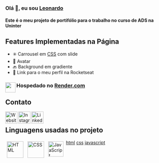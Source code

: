 <!-- Links -->
[website]: https://app.rocketseat.com.br/rocketid/patciello
[instagram]: https://www.instagram.com/leonardopaciello/
[css]: https://css-tricks.com/css-only-carousel/
[linkedin]: https://www.linkedin.com/in/leonardo-paciello-4b33678b/
[render]: https://render.com/
[html]: https://www.w3schools.com/html/
[css]: https://www.w3schools.com/css/default.asp
[javascript]: https://www.w3schools.com/js/default.asp
<!-- End links -->

### Olá 👋, eu sou [Leonardo][website]
#### Este é o meu projeto de portifólio para o trabalho no curso de ADS na Uninter

## Features Implementadas na Página
- ✳️ Carrousel em [CSS][css] com slide
- 🫥 Avatar
- 🔙 Background em gradiente
- 🔗 Link para o meu perfil na Rocketseat

### <img src="https://avatars.githubusercontent.com/u/36424661?s=200&v=4" align="left" height="32"> Hospedado no [Render.com][render]


## Contato

[<img src="https://img.icons8.com/?size=100&id=43625&format=png&color=000000" alt="Website" align="left" height="38px">][instagram]
[<img src="https://img.icons8.com/?size=100&id=X-WB1cntO5xU&format=png&color=000000" alt="Instagram privado!" align="left" height="38px">][website]
[<img src="https://img.icons8.com/?size=100&id=44019&format=png&color=000000" alt="LinkedIn" align="left" height="38px">][linkedin]
<br />

## Linguagens usadas no projeto
<img src="https://img.icons8.com/?size=100&id=CMVEhOBzk3Zp&format=png&color=000000" alt="HTML" align="left" height="52px" style="padding: 5px;">[html]
<img src="https://img.icons8.com/?size=100&id=5cVdiiKKi0vX&format=png&color=000000" alt="CSS" align="left" height="52px" style="padding: 5px;">[css]
<img src="https://img.icons8.com/?size=100&id=laVIsJnTtYoj&format=png&color=000000" alt="JavaScript" align="left" height="48px" style="padding: 5px;">[javascript]


